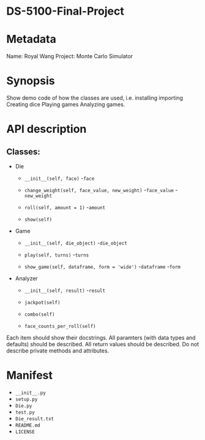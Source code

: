 # DS-5100-Final-Project


# Metadata
Name: Royal Wang
Project: Monte Carlo Simulator

# Synopsis

Show demo code of how the classes are used, i.e.
installing
importing
Creating dice
Playing games
Analyzing games.

# API description
## Classes:
- Die
 
     - `__init__(self, face)`
               -`face` 
          
     - `change_weight(self, face_value, new_weight)`
               -`face_value`
               -`new_weight`
          
     - `roll(self, amount = 1)`
               -`amount` 
          
     - `show(self)`
     
- Game

     - `__init__(self, die_object)`
               -`die_object`
          
     - `play(self, turns)`
               -`turns` 
          
     - `show_game(self, dataframe, form = 'wide')`
               -`dataframe`
               -`form`
- Analyzer

     - `__init__(self, result)`
               -`result`
          
     - `jackpot(self)`
     
     - `combo(self)`
     
     - `face_counts_per_roll(self)`

Each item should show their docstrings.
All paramters (with data types and defaults) should be described.
All return values should be described.
Do not describe private methods and attributes.

# Manifest
 - `__init__.py`
 - `setup.py`
 - `Die.py`
 - `test.py`
 - `Die_result.txt`
 - `README.md`
 - `LICENSE`
